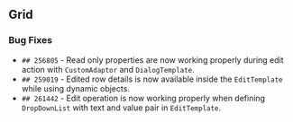##  Grid

###    Bug Fixes

- `## 256805` - Read only properties are now working properly during edit action with `CustomAdaptor` and `DialogTemplate`.
- `## 259019` - Edited row details is now available inside the `EditTemplate` while using dynamic objects.
- `## 261442` - Edit operation is now working properly when defining `DropDownList` with text and value pair in `EditTemplate`.
